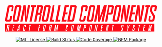 <p align="center">
  <img alt="controlled-components" src="images/logo.svg"/>
</p>

<p align="center">
  <a href="https://opensource.org/licenses/MIT">
    <img alt="MIT License" src="https://img.shields.io/badge/License-MIT-yellow.svg?style=flat-square&label=license"/>
  </a>
  <a href="https://travis-ci.org/thebearingedge/controlled-components">
    <img alt="Build Status" src="https://img.shields.io/travis/thebearingedge/controlled-components/master.svg?style=flat-square"/>
  </a>
  <a href="https://codecov.io/gh/thebearingedge/controlled-components">
    <img alt="Code Coverage" src="https://img.shields.io/codecov/c/github/thebearingedge/controlled-components.svg?style=flat-square"/>
  </a>
  <a href="https://www.npmjs.com/package/controlled-components">
    <img alt="NPM Package" src="https://img.shields.io/npm/v/controlled-components.svg?style=flat-square"/>
  </a>
</p>
